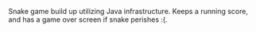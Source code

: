 Snake game build up utilizing Java infrastructure. Keeps a running score, and has a game over screen if snake perishes :(.
